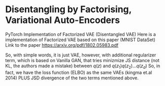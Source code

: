 # Disentangling by Factorising, Variational Auto-Encoders

PyTorch Implementation of Factorized VAE (Disentangled VAE)
Here is a implementation of Factorized VAE based on this paper (MNIST DataSet)
Link to the paper https://arxiv.org/pdf/1802.05983.pdf

So, with simple words, it is just VAE, however, with additional regularizer term, which is based on Vanilla GAN, that tries minizmize JS distance (not KL, the authors made a mistake) between $q(z)$ and $q(z_1)q(z_2)...q(z_d)$ 
So, in fact, we have the loss function (ELBO) as the same VAEs (kingma et.al 2014) PLUS JSD divergence of the two terms mentioned above.
